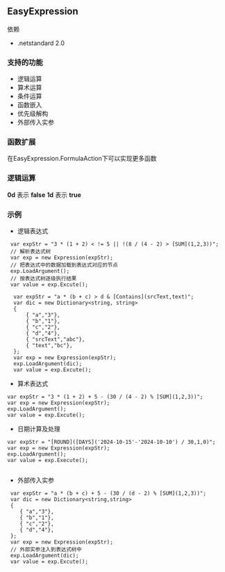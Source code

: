 ## EasyExpression

依赖
- .netstandard 2.0

### 支持的功能
- 逻辑运算
- 算术运算
- 条件运算
- 函数嵌入
- 优先级解构
- 外部传入实参

### 函数扩展

在EasyExpression.FormulaAction下可以实现更多函数

### 逻辑运算
**0d** 表示 **false**
**1d** 表示 **true**

### 示例
- 逻辑表达式

```
 var expStr = "3 * (1 + 2) < != 5 || !(8 / (4 - 2) > [SUM](1,2,3))";
 // 解析表达式树
 var exp = new Expression(expStr);
 // 把表达式中的数据加载到表达式对应的节点
 exp.LoadArgument();
 // 按表达式树逐级执行结果
 var value = exp.Excute();
 ```

  ```
    var expStr = "a * (b + c) > d & [Contains](srcText,text)";
    var dic = new Dictionary<string, string>
    {
        { "a","3"},
        { "b","1"},
        { "c","2"},
        { "d","4"},
        { "srcText","abc"},
        { "text","bc"},
    };
    var exp = new Expression(expStr);
    exp.LoadArgument(dic);
    var value = exp.Excute();
 ```

- 算术表达式

 ```
 var expStr = "3 * (1 + 2) + 5 - (30 / (4 - 2) % [SUM](1,2,3))";
 var exp = new Expression(expStr);
 exp.LoadArgument();
 var value = exp.Excute();
```
- 日期计算及处理

```
var expStr = "[ROUND]([DAYS]('2024-10-15'-'2024-10-10') / 30,1,0)";
var exp = new Expression(expStr);
exp.LoadArgument();
var value = exp.Execute();
            
```

- 外部传入实参

```
 var expStr = "a * (b + c) + 5 - (30 / (d - 2) % [SUM](1,2,3))";
 var dic = new Dictionary<string,string>
 {
    { "a","3"},
    { "b","1"},
    { "c","2"},
    { "d","4"},
 };
 var exp = new Expression(expStr);
 // 外部实参注入到表达式树中
 exp.LoadArgument(dic);
 var value = exp.Excute();
            
```
